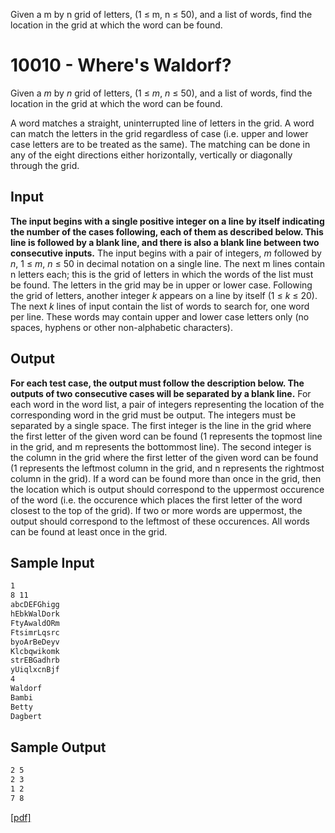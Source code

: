 Given a m by n grid of letters, (1 ≤ m, n ≤ 50), and a list of words, find the location in the grid at
which the word can be found.
# 10010 - Where's Waldorf?

Given a *m* by *n* grid of letters, (1 ≤ *m*, *n* ≤ 50), and a list of words, find the location in the grid at
which the word can be found.

A word matches a straight, uninterrupted line of letters in the grid. A word can match the letters
in the grid regardless of case (i.e. upper and lower case letters are to be treated as the same). The
matching can be done in any of the eight directions either horizontally, vertically or diagonally through
the grid.

## Input

**The input begins with a single positive integer on a line by itself indicating the number
of the cases following, each of them as described below. This line is followed by a blank
line, and there is also a blank line between two consecutive inputs.**
The input begins with a pair of integers, *m* followed by *n*, 1 ≤ *m*, *n* ≤ 50 in decimal notation on a
single line. The next m lines contain n letters each; this is the grid of letters in which the words of the
list must be found. The letters in the grid may be in upper or lower case. Following the grid of letters,
another integer *k* appears on a line by itself (1 ≤ *k* ≤ 20). The next *k* lines of input contain the list of
words to search for, one word per line. These words may contain upper and lower case letters only (no
spaces, hyphens or other non-alphabetic characters).


## Output

**For each test case, the output must follow the description below. The outputs of two
consecutive cases will be separated by a blank line.**
For each word in the word list, a pair of integers representing the location of the corresponding
word in the grid must be output. The integers must be separated by a single space. The first integer
is the line in the grid where the first letter of the given word can be found (1 represents the topmost
line in the grid, and m represents the bottommost line). The second integer is the column in the grid
where the first letter of the given word can be found (1 represents the leftmost column in the grid, and
n represents the rightmost column in the grid). If a word can be found more than once in the grid,
then the location which is output should correspond to the uppermost occurence of the word (i.e. the
occurence which places the first letter of the word closest to the top of the grid). If two or more words
are uppermost, the output should correspond to the leftmost of these occurences. All words can be
found at least once in the grid.

## Sample Input

```bash
1
8 11
abcDEFGhigg
hEbkWalDork
FtyAwaldORm
FtsimrLqsrc
byoArBeDeyv
Klcbqwikomk
strEBGadhrb
yUiqlxcnBjf
4
Waldorf
Bambi
Betty
Dagbert
```

## Sample Output

```bash
2 5
2 3
1 2
7 8
```

[\[pdf\]](https://uva.onlinejudge.org/external/100/10010.pdf)
